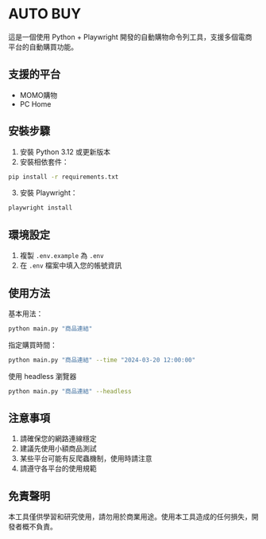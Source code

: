 # AUTO BUY

這是一個使用 Python + Playwright 開發的自動購物命令列工具，支援多個電商平台的自動購買功能。

## 支援的平台

- MOMO購物
- PC Home

## 安裝步驟

1. 安裝 Python 3.12 或更新版本
2. 安裝相依套件：
```bash
pip install -r requirements.txt
```
3. 安裝 Playwright：
```bash
playwright install
```

## 環境設定

1. 複製 `.env.example` 為 `.env`
2. 在 `.env` 檔案中填入您的帳號資訊

## 使用方法

基本用法：
```bash
python main.py "商品連結"
```

指定購買時間：
```bash
python main.py "商品連結" --time "2024-03-20 12:00:00"
```

使用 headless 瀏覽器
```bash
python main.py "商品連結" --headless
```

## 注意事項

1. 請確保您的網路連線穩定
2. 建議先使用小額商品測試
3. 某些平台可能有反爬蟲機制，使用時請注意
4. 請遵守各平台的使用規範

## 免責聲明

本工具僅供學習和研究使用，請勿用於商業用途。使用本工具造成的任何損失，開發者概不負責。 